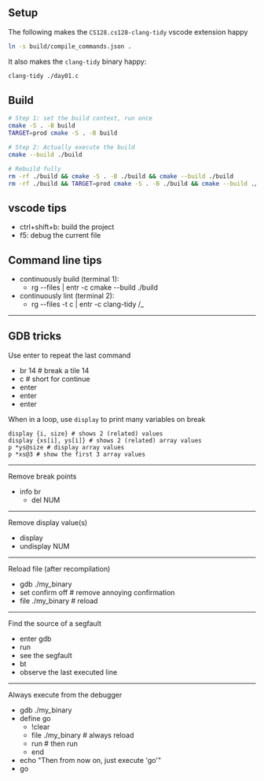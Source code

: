 ## Setup

The following makes the `CS128.cs128-clang-tidy` vscode extension happy

```sh
ln -s build/compile_commands.json .
```

It also makes the `clang-tidy` binary happy:

```sh
clang-tidy ./day01.c
```

## Build

```sh
# Step 1: set the build context, run once
cmake -S . -B build
TARGET=prod cmake -S . -B build

# Step 2: Actually execute the build
cmake --build ./build

# Rebuild fully
rm -rf ./build && cmake -S . -B ./build && cmake --build ./build
rm -rf ./build && TARGET=prod cmake -S . -B ./build && cmake --build ./build
```

## vscode tips

- ctrl+shift+b: build the project
- f5: debug the current file

## Command line tips

- continuously build (terminal 1):
  - rg --files | entr -c cmake --build ./build
- continuously lint (terminal 2):
  - rg --files -t c | entr -c clang-tidy /_

---

## GDB tricks

Use enter to repeat the last command

- br 14 # break a tile 14
- c # short for continue
- enter
- enter
- enter

When in a loop, use `display` to print many variables on break

```
display {i, size} # shows 2 (related) values
display {xs[i], ys[i]} # shows 2 (related) array values
p *ys@size # display array values
p *xs@3 # show the first 3 array values
```

---

Remove break points

- info br
  - del NUM

---

Remove display value(s)

- display
- undisplay NUM

---

Reload file (after recompilation)

- gdb ./my_binary
- set confirm off # remove annoying confirmation
- file ./my_binary # reload

---

Find the source of a segfault

- enter gdb
- run
- see the segfault
- bt
- observe the last executed line

---

Always execute from the debugger

- gdb ./my_binary
- define go
  - !clear
  - file ./my_binary # always reload
  - run # then run
  - end
- echo "Then from now on, just execute 'go'"
- go
